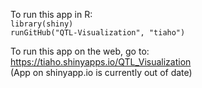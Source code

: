 To run this app in R:  
`library(shiny)`  
`runGitHub("QTL-Visualization", "tiaho")`

To run this app on the web, go to:
https://tiaho.shinyapps.io/QTL_Visualization  
(App on shinyapp.io is currently out of date)

